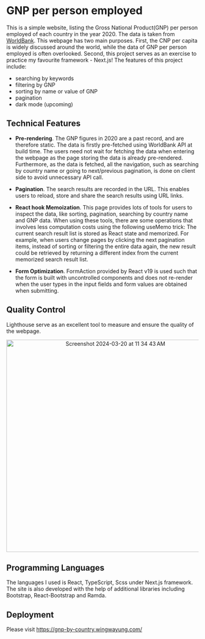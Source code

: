# GNP per person employed
This is a simple website, listing the Gross National Product(GNP) per person employed of each country in the year 2020. The data is taken from [WorldBank](https://data.worldbank.org/indicator/SL.GDP.PCAP.EM.KD?end=2020&view=map). This webpage has two main purposes. First, the CNP per capita is widely discussed around the world, while the data of GNP per person employed is often overlooked. Second, this project serves as an exercise to practice my favourite framework - Next.js! The features of this project include:
  - searching by keywords
  - filtering by GNP
  - sorting by name or value of GNP
  - pagination
  - dark mode (upcoming)

## Technical Features
  - **Pre-rendering**. The GNP figures in 2020 are a past record, and are therefore static. The data is firstly pre-fetched using WorldBank API at build time. The users need not wait for fetching the data when entering the webpage as the page storing the data is already pre-rendered. Furthermore, as the data is fetched, all the navigation, such as searching by country name or going to next/previous pagination, is done on client side to avoid unnecessary API call.

  - **Pagination**. The search results are recorded in the URL. This enables users to reload, store and share the search results using URL links.

  - **React hook Memoization**. This page provides lots of tools for users to inspect the data, like sorting, pagination, searching by country name and GNP data. When using these tools, there are some operations that involves less computation costs using the following useMemo trick: The current search result list is stored as React state and memorized. For example, when users change pages by clicking the next pagination items, instead of sorting or filtering the entire data again, the new result could be retrieved by returning a different index from the current memorized search result list. 

  - **Form Optimization**. FormAction provided by React v19 is used such that the form is built with uncontrolled components and does not re-render when the user types in the input fields and form values are obtained when submitting.

## Quality Control
Lighthouse serve as an excellent tool to measure and ensure the quality of the webpage. 
<br />
<p align="center"><img width="556" alt="Screenshot 2024-03-20 at 11 34 43 AM" src="https://github.com/wingwayungg/gnp-by-country/assets/82010421/49ceaf4e-6f83-48d5-a168-3577b3dc29ec"></p>



## Programming Languages
The languages I used is React, TypeScript, Scss under Next.js framework. The site is also developed with the help of additional libraries including Bootstrap, React-Bootstrap and Ramda.

## Deployment
Please visit https://gnp-by-country.wingwayung.com/
